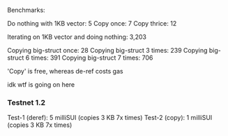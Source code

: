 Benchmarks:

Do nothing with 1KB vector: 5
Copy once: 7
Copy thrice: 12

Iterating on 1KB vector and doing nothing: 3,203

Copying big-struct once: 28
Copying big-struct 3 times: 239
Copying big-struct 6 times: 391
Copying big-struct 7 times: 706

'Copy' is free, whereas de-ref costs gas

idk wtf is going on here

### Testnet 1.2

Test-1 (deref): 5 milliSUI (copies 3 KB 7x times)
Test-2 (copy): 1 milliSUI (copies 3 KB 7x times)
